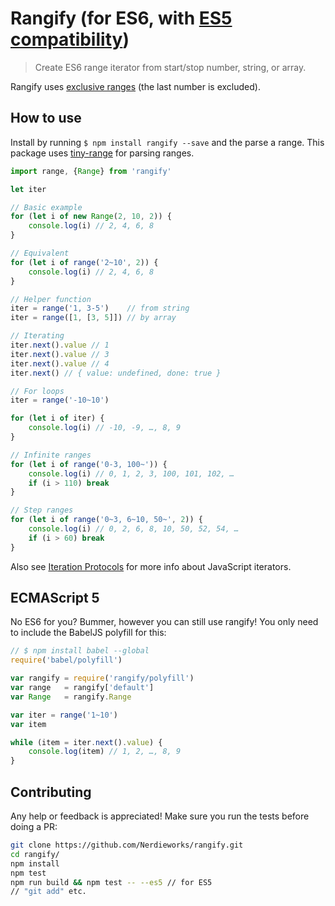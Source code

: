 # Rangify (for ES6, with [ES5 compatibility](#user-content-ecmascript-5))

> Create ES6 range iterator from start/stop number, string, or array.

Rangify uses [exclusive ranges](http://stackoverflow.com/questions/4504662/why-does-rangestart-end-not-include-end) (the last number is excluded).

## How to use

Install by running `$ npm install rangify --save` and the parse a range. This package uses [tiny-range](https://www.npmjs.com/package/tiny-range) for parsing ranges.

```js
import range, {Range} from 'rangify'

let iter

// Basic example
for (let i of new Range(2, 10, 2)) {
	console.log(i) // 2, 4, 6, 8
}

// Equivalent
for (let i of range('2~10', 2)) {
	console.log(i) // 2, 4, 6, 8
}

// Helper function
iter = range('1, 3-5')    // from string
iter = range([1, [3, 5]]) // by array

// Iterating
iter.next().value // 1
iter.next().value // 3
iter.next().value // 4
iter.next() // { value: undefined, done: true }

// For loops
iter = range('-10~10')

for (let i of iter) {
	console.log(i) // -10, -9, …, 8, 9
}

// Infinite ranges
for (let i of range('0-3, 100~')) {
	console.log(i) // 0, 1, 2, 3, 100, 101, 102, …
	if (i > 110) break
}

// Step ranges
for (let i of range('0~3, 6~10, 50~', 2)) {
	console.log(i) // 0, 2, 6, 8, 10, 50, 52, 54, …
	if (i > 60) break
}
```

Also see [Iteration Protocols](https://developer.mozilla.org/en-US/docs/Web/JavaScript/Reference/Iteration_protocols) for more info about JavaScript iterators.

## ECMAScript 5

No ES6 for you? Bummer, however you can still use rangify! You only need to include the BabelJS polyfill for this:

```js
// $ npm install babel --global
require('babel/polyfill')

var rangify = require('rangify/polyfill')
var range   = rangify['default']
var Range   = rangify.Range

var iter = range('1~10')
var item

while (item = iter.next().value) {
	console.log(item) // 1, 2, …, 8, 9
}
```

## Contributing

Any help or feedback is appreciated! Make sure you run the tests before doing a PR:

```bash
git clone https://github.com/Nerdieworks/rangify.git
cd rangify/
npm install
npm test
npm run build && npm test -- --es5 // for ES5
// "git add" etc.
```
